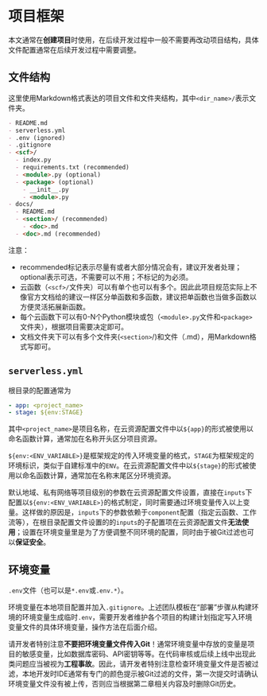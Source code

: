 # 项目框架

本文通常在**创建项目**时使用，在后续开发过程中一般不需要再改动项目结构，具体文件配置通常在后续开发过程中需要调整。

## 文件结构

这里使用Markdown格式表达的项目文件和文件夹结构，其中`<dir_name>/`表示文件夹。

```markdown
- README.md
- serverless.yml
- .env (ignored)
- .gitignore
- <scf>/
  - index.py
  - requirements.txt (recommended)
  - <module>.py (optional)
  - <package> (optional)
    - __init__.py 
    - <module>.py 
- docs/
  - README.md
  - <section>/ (recommended)
    - <doc>.md
  - <doc>.md (recommended)
```

注意：

- recommended标记表示尽量有或者大部分情况会有，建议开发者处理；optional表示可选，不需要可以不用；不标记的为必须。
- 云函数（`<scf>/`文件夹）可以有单个也可以有多个。因此此项目规范实际上不像官方文档给的建议一样区分单函数和多函数，建议把单函数也当做多函数以方便灵活拓展新函数。
- 每个云函数下可以有0-N个Python模块或包（`<module>.py`文件和`<package>`文件夹），根据项目需要决定即可。
- 文档文件夹下可以有多个文件夹(`<section>`/)和文件（<doc>.md），用Markdown格式写即可。

## `serverless.yml`

根目录的配置通常为

```yaml
- app: <project_name>
- stage: ${env:STAGE}
```

其中`<project_name>`是项目名称，在云资源配置文件中以`${app}`的形式被使用以命名函数计算，通常加在名称开头区分项目资源。

`${env:<ENV_VARIABLE>}`是框架规定的传入环境变量的格式，`STAGE`为框架规定的环境标识，类似于自建标准中的`ENV`。在云资源配置文件中以`${stage}`的形式被使用以命名函数计算，通常加在名称末尾区分环境资源。

默认地域、私有网络等项目级别的参数在云资源配置文件设置，直接在`inputs`下配置以`${env:<ENV_VARIABLE>}`的格式制定，同时需要通过环境变量传入以上变量。这样做的原因是，`inputs`下的参数依赖于`component`配置（指定云函数、工作流等），在根目录配置文件设置的的`inputs`的子配置项在云资源配置文件**无法使用**；设置在环境变量里是为了方便调整不同环境的配置，同时由于被Git过滤也可以**保证安全**。

## 环境变量

`.env`文件（也可以是`*.env`或`.env.*`）。

环境变量在本地项目配置并加入`.gitignore`。上述团队模板在“部署”步骤从构建环境的环境变量生成临时`.env`，需要开发者维护各个项目的构建计划指定写入环境变量文件的具体环境变量，操作方法在后面介绍。

请开发者特别注意**不要把环境变量文件传入Git**！通常环境变量中存放的变量是项目的敏感变量，比如数据库密码、API密钥等等。在代码审核或后续上线中出现此类问题应当被视为**工程事故**。因此，请开发者特别注意检查环境变量文件是否被过滤，本地开发时IDE通常有专门的颜色提示被Git过滤的文件，第一次提交时请确认环境变量文件没有被上传，否则应当根据第二章相关内容及时删除Git历史。
